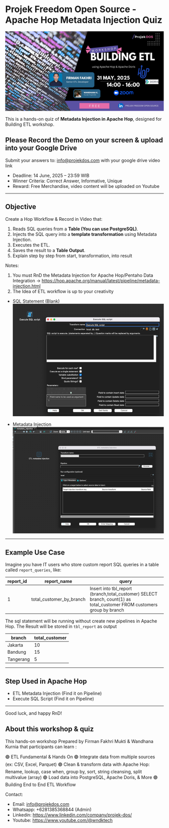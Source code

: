 # Projek Freedom Open Source - Apache Hop Metadata Injection Quiz

![Alt text](https://github.com/projekdos/etl_workshop_apache_hop_batch1/blob/main/Image/Header.jpeg)

This is a hands-on quiz of **Metadata Injection in Apache Hop**, designed for Building ETL workshop.

## Please Record the Demo on your screen & upload into your Google Drive

Submit your answers to: info@projekdos.com with your google drive video link

- Deadline: 14 June, 2025 – 23:59 WIB  
- Winner Criteria: Correct Answer, Informative, Unique
- Reward: Free Merchandise, video content will be uploaded on Youtube

---

## Objective

Create a Hop Workflow & Record in Video that:
1. Reads SQL queries from a **Table (You can use PostgreSQL)**.
2. Injects the SQL query into a **template transformation** using Metadata Injection.
3. Executes the ETL.
4. Saves the result to a **Table Output**.
5. Explain step by step from start, transformation, into result

Notes: 

1. You must RnD the Metadata Injection for Apache Hop/Pentaho Data Integration -> https://hop.apache.org/manual/latest/pipeline/metadata-injection.html
2. The Idea of ETL workflow is up to your creativity

- SQL Statement (Blank)
![Alt text](https://github.com/projekdos/etl_workshop_apache_hop_batch1/blob/main/Image/sql_statement.png)

- Metadata Injection
![Alt text](https://github.com/projekdos/etl_workshop_apache_hop_batch1/blob/main/Image/metadata_injection.png)

---

## Example Use Case

Imagine you have IT users who store custom report SQL queries in a table called `report_queries`, like:

| report_id | report_name                  | query                                                                                                                  |
|-----------|------------------------------|------------------------------------------------------------------------------------------------------------------------|
| 1         | total_customer_by_branch     | Insert into tbl_report (branch,total_customer) SELECT branch, count(1) as total_customer FROM customers group by branch|

The sql statement will be running without create new pipelines in Apache Hop. The Result will be stored in `tbl_report` as output

| branch    | total_customer               |
|-----------|------------------------------|
| Jakarta   | 10     					   |
| Bandung   | 15     					   |
| Tangerang | 5     					   |

---

## Step Used in Apache Hop

- ETL Metadata Injection (Find it on Pipeline)
- Execute SQL Script (Find it on Pipeline)

---

Good luck, and happy RnD!

## About this workshop & quiz

This hands-on workshop Prepared by Firman Fakhri Mukti & Wandhana Kurnia that participants can learn :

🟣 ETL Fundamental & Hands On
🟣 Integrate data from multiple sources (ex: CSV, Excel, Parquet)
🟣 Clean & transform data with Apache Hop: Rename, lookup, case when, group by, sort, string cleansing, split multivalue (array)
🟣 Load data into PostgreSQL, Apache Doris, & More
🟣 Building End to End ETL Workflow


Contact:
 - Email: info@projekdos.com
 - Whatsapp: +6281385368844 (Admin)
 - Linkedin: https://www.linkedin.com/company/projek-dos/
 - Youtube: https://www.youtube.com/@wndktech